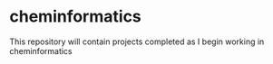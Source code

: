 # cheminformatics
This repository will contain projects completed as I begin working in cheminformatics
